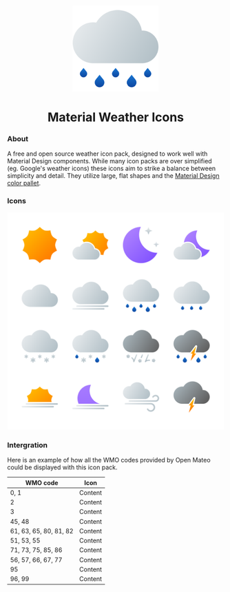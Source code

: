<div align="center">
  <img width="200" height="200" src="Icons/rain_day_night.svg">
  <h1>Material Weather Icons</h1>
</div>

### About
A free and open source weather icon pack, designed to work well with Material Design components. While many icon packs are over simplified (eg. Google's weather icons) these icons aim to strike a balance between simplicity and detail. They utilize large, flat shapes and the [Material Design color pallet](https://htmlcolorcodes.com/color-chart/material-design-color-chart/).

### Icons

<img src="Weather icons.svg">

### Intergration

Here is an example of how all the WMO codes provided by Open Mateo could be displayed with this icon pack.

|  WMO code | Icon |
| ------------- | ------------- |
| 0, 1 | Content |
| 2 | Content |
| 3 | Content |
| 45, 48 | Content |
| 61, 63, 65, 80, 81, 82 | Content |
| 51, 53, 55 | Content |
| 71, 73, 75, 85, 86 | Content |
| 56, 57, 66, 67, 77 | Content |
| 95 | Content |
| 96, 99 | Content |
